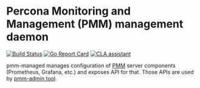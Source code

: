 # Percona Monitoring and Management (PMM) management daemon

[![Build Status](https://travis-ci.org/percona/pmm-managed.svg?branch=master)](https://travis-ci.org/percona/pmm-managed)
[![Go Report Card](https://goreportcard.com/badge/github.com/percona/pmm-managed)](https://goreportcard.com/report/github.com/percona/pmm-managed)
[![CLA assistant](https://cla-assistant.io/readme/badge/percona/pmm-managed)](https://cla-assistant.io/percona/pmm-managed)

pmm-managed manages configuration of [PMM](https://www.percona.com/doc/percona-monitoring-and-management/index.html)
server components (Prometheus, Grafana, etc.) and exposes API for that. Those APIs are used by
[pmm-admin tool](https://github.com/percona/pmm-client).
